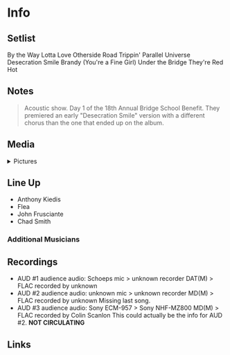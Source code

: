 # Info

## Setlist

By the Way
Lotta Love
Otherside
Road Trippin'
Parallel Universe
Desecration Smile
Brandy (You're a Fine Girl)
Under the Bridge
They're Red Hot

## Notes

> Acoustic show. Day 1 of the 18th Annual Bridge School Benefit. They premiered an early "Desecration Smile" version with a different chorus than the one that ended up on the album.

## Media 

<details>
  <summary>Pictures</summary>
  <!--<img alt="Setlist" title="Setlist" src="_.jpg" height="200" />-->
</details>

## Line Up

* Anthony Kiedis
* Flea
* John Frusciante
* Chad Smith

### Additional Musicians

## Recordings

* AUD #1 audience audio: Schoeps mic > unknown recorder DAT(M) > FLAC recorded by unknown
* AUD #2 audience audio: unknown mic > unknown recorder MD(M) > FLAC recorded by unknown Missing last song.
* AUD #3 audience audio: Sony ECM-957 > Sony NHF-MZ800 MD(M) > FLAC recorded by Colin Scanlon This could actually be the info for AUD #2. **NOT CIRCULATING**

## Links
